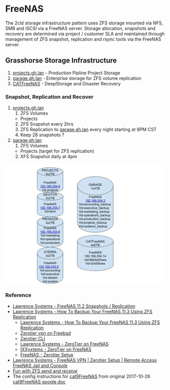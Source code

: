 # FreeNAS

The 2cld storage infrastructure pattern uses ZFS storage mounted via NFS, SMB and iSCSI via a FreeNAS server.  Storage allocation, snapshots and recovery are determined via project / customer SLA and maintained through management of ZFS snapshot, replication and rsync tools via the FreeNAS server.

## Grasshorse Storage Infrastructure

1. [projects.gh.lan](https://192.168.254.6) - Production Pipline Project Storage
2. [garage.gh.lan](https://192.168.254.7) - Enterprise storage for ZFS volume replication
3. [CATFreeNAS](https://192.168.254.14) - DeepStorage and Disaster Recovery

### Snapshot, Replication and Recover

1. [projects.gh.lan](https://192.168.254.6)
    1. ZFS Volumes
      - Projects
    2. ZFS Snapshot every 2hrs
    3. ZFS Replication to [garage.gh.lan](https://192.168.254.7) every night starting at 8PM CST
    4. Keep 28 snapshots ?
2. [garage.gh.lan](https://192.168.254.7)
    1. ZFS Volumes
      - Projects (target for ZFS replication)
    2. XFS Snapshot daily at 4pm 

![A-gh-StorageOverview](./A-gh-StorageOverview.svg)

### Reference
- [Lawrence Systems - FreeNAS 11.2 Snapshots / Replication](https://www.youtube.com/watch?v=Ge8eLR2FvDU&list=PLjGQNuuUzvmug2-LMfh43ehP9nt8gmCSf&index=36)
- [Lawrence Systems - How To Backup Your FreeNAS 11.3 Using ZFS Replication](https://www.youtube.com/watch?v=et7JyacV_hA&list=PLjGQNuuUzvmug2-LMfh43ehP9nt8gmCSf&index=5)
    - [Lawrence Systems - How To Backup Your FreeNAS 11.3 Using ZFS Replication](https://www.youtube.com/watch?v=et7JyacV_hA)
    - [Zerotier vpn on Freebsd](https://gist.github.com/dch/b36dd170209e65677d23f77c44825b5a)
    - [Zerotier CLI](https://zerotier.atlassian.net/wiki/spaces/SD/pages/29065282/zerotier-cli)
    - [Lawrence Systems - ZeroTier on FreeNAS](https://forums.lawrencesystems.com/t/zerotier-on-freenas/1650)
    - [IXXyxtems - ZeroTier on FreeNAS](https://www.ixsystems.com/community/threads/zerotier-how-is-this-configured.56070/)
    - [FreeNAS - Zerotier Setup](https://techmaniac.in/freenasyt/freenasyt.html)
- [Lawrence Systems - FreeNAS VPN | Zerotier Setup | Remote Access FreeNAS Jail and Console](https://www.youtube.com/watch?v=fEkybngMcWk)
- [Fun with ZFS send and receive](https://128bit.io/2010/07/23/fun-with-zfs-send-and-receive/)
- The config instructions for [cat9FreeNAS](./cat9FreeNAS.md) from original 2017-10-26 [cat9FreeNAS google doc](https://docs.google.com/document/d/1kE2nafGL4KOyLlbPjma4ittpz_pkTlQPhcBlV2qrHMU/edit)
